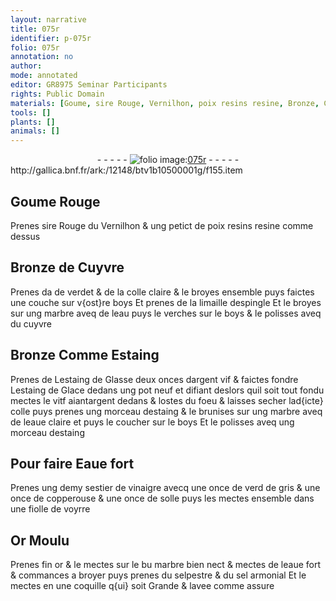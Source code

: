 ```yaml
---
layout: narrative
title: 075r
identifier: p-075r
folio: 075r
annotation: no
author:
mode: annotated
editor: GR8975 Seminar Participants
rights: Public Domain
materials: [Goume, sire Rouge, Vernilhon, poix resins resine, Bronze, Cuyvre, verdet, colle claire, boys, limaille despingle, marbre, eau, cuyvre, Estaing, estaing de Glasse, argent vif, estaing de Glace, vitf aiantargent, colle, estaing, eaue claire, Eaue fort, vinaigre, verd de gris, copperouse, solle, Or Moulu, or, eaue fort, selpestre, sel armonial]
tools: []
plants: []
animals: []
---
```


<div class="folio" align="center">- - - - - <a href="http://gallica.bnf.fr/ark:/12148/btv1b10500001g/f155.item" target="_blank"><img src="https://cu-mkp.github.io/2017-workshop-edition/assets/photo-icon.png" alt="folio image: " style="display:inline-block; margin-bottom:-3px;"/>075r</a> - - - - - </div> http://gallica.bnf.fr/ark:/12148/btv1b10500001g/f155.item   

## <span class="m">Goume</span> Rouge

 
 Prenes <span class="m">sire Rouge</span> du <span class="m">Vernilhon</span> & ung petict de <span class="m">poix resins resine</span> comme dessus
    

## <span class="m">Bronze</span> de <span class="m">Cuyvre</span>

 
 Prenes da de <span class="m">verdet</span> & de la <span class="m">colle claire</span> & le broyes ensemble puys faictes une couche sur v{ost}re <span class="m">boys</span> Et prenes de la <span class="m">limaille despingle</span> Et le broyes sur ung <span class="m">marbre</span> aveq de l<span class="m">eau</span> puys le verches sur le <span class="m">boys</span> & le polisses aveq du <span class="m">cuyvre</span>
    

## <span class="m">Bronze</span> Comme <span class="m">Estaing</span>

 
 Prenes de L<span class="m">estaing de Glasse</span> deux onces d<span class="m">argent vif</span> & faictes fondre L<span class="m">estaing de Glace</span> dedans ung pot neuf et difiant deslors quil soit tout fondu mectes le <span class="m">vitf aiantargent</span> dedans & lostes du foeu & laisses secher lad{icte} <span class="m">colle</span> puys prenes ung morceau d<span class="m">estaing</span> & le brunises sur ung <span class="m">marbre</span> aveq de l<span class="m">eaue claire</span> et puys le coucher sur le <span class="m">boys</span> Et le polisses aveq ung morceau d<span class="m">estaing</span>
    

## Pour faire <span class="m">Eaue fort</span>

 
 Prenes ung demy sestier de <span class="m">vinaigre</span> avecq une once de <span class="m">verd de gris</span> & une once de <span class="m">copperouse</span> & une once de <span class="m">solle</span> puys les mectes ensemble dans une fiolle de voyrre
    

## <span class="m">Or Moulu</span>

 
 Prenes fin <span class="m">or</span> & le mectes sur le bu <span class="m">marbre</span> bien nect & mectes de l<span class="m">eaue fort</span> & commances a broyer puys prenes du <span class="m">selpestre</span> & du <span class="m">sel armonial</span> Et le mectes en une coquille q{ui} soit Grande & lavee comme assure
 